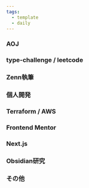 ```yaml
---
tags:
  - template
  - daily
---
```


### AOJ

### type-challenge / leetcode

### Zenn執筆

### 個人開発

### Terraform / AWS

### Frontend Mentor

### Next.js

### Obsidian研究

### その他
